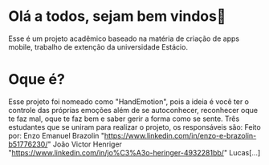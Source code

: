 # Olá a todos, sejam bem vindos👋

Esse é um projeto acadêmico baseado na matéria de criação de apps mobile, trabalho de extenção da universidade Estácio. 

# Oque é?

Esse projeto foi nomeado como "HandEmotion", pois a ideia é você ter o controle das próprias emoções além de se autoconhecer, reconhecer oque te faz mal, oque te faz bem e saber gerir a forma como se sente.
Três estudantes que se uniram para realizar o projeto, os responsáveis são:
   Feito por: Enzo Emanuel Brazolin "https://www.linkedin.com/in/enzo-e-brazolin-b51776230/"
   João Victor Henriger "https://www.linkedin.com/in/jo%C3%A3o-heringer-4932281bb/"
   Lucas[...]


